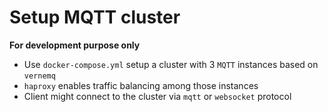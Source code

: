 # Setup MQTT cluster

**For development purpose only**

- Use `docker-compose.yml` setup a cluster with 3 `MQTT` instances based on `vernemq`
- `haproxy` enables traffic balancing among those instances
- Client might connect to the cluster via `mqtt` or `websocket` protocol


